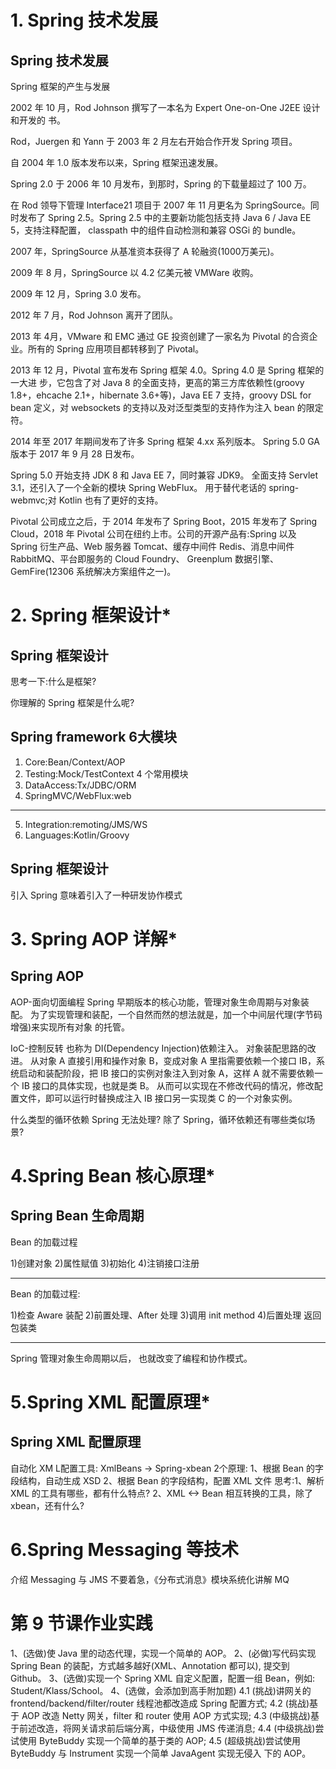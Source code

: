 # 1. Spring 技术发展

## Spring 技术发展 

Spring 框架的产生与发展

2002 年 10 月，Rod Johnson 撰写了一本名为 Expert One-on-One J2EE 设计和开发的 书。

Rod，Juergen 和 Yann 于 2003 年 2 月左右开始合作开发 Spring 项目。

自 2004 年 1.0 版本发布以来，Spring 框架迅速发展。

Spring 2.0 于 2006 年 10 月发布，到那时，Spring 的下载量超过了 100 万。

在 Rod 领导下管理 Interface21 项目于 2007 年 11 月更名为 SpringSource。同时发布了 Spring 2.5。Spring 2.5 中的主要新功能包括支持 Java 6 / Java EE 5，支持注释配置， classpath 中的组件自动检测和兼容 OSGi 的 bundle。

2007 年，SpringSource 从基准资本获得了 A 轮融资(1000万美元)。

2009 年 8 月，SpringSource 以 4.2 亿美元被 VMWare 收购。

2009 年 12 月，Spring 3.0 发布。

2012 年 7 月，Rod Johnson 离开了团队。

2013 年 4月，VMware 和 EMC 通过 GE 投资创建了一家名为 Pivotal 的合资企业。所有的 Spring 应用项目都转移到了 Pivotal。

2013 年 12 月，Pivotal 宣布发布 Spring 框架 4.0。Spring 4.0 是 Spring 框架的一大进 步，它包含了对 Java 8 的全面支持，更高的第三方库依赖性(groovy 1.8+，ehcache 2.1+，hibernate 3.6+等)，Java EE 7 支持，groovy DSL for bean 定义，对 websockets 的支持以及对泛型类型的支持作为注入 bean 的限定符。

2014 年至 2017 年期间发布了许多 Spring 框架 4.xx 系列版本。 Spring 5.0 GA 版本于 2017 年 9 月 28 日发布。

Spring 5.0 开始支持 JDK 8 和 Java EE 7，同时兼容 JDK9。 全面支持 Servlet 3.1，还引入了一个全新的模块 Spring WebFlux。 用于替代老话的 spring-webmvc;对 Kotlin 也有了更好的支持。

Pivotal 公司成立之后，于 2014 年发布了 Spring Boot，2015 年发布了 Spring Cloud，2018 年 Pivotal 公司在纽约上市。公司的开源产品有:Spring 以及 Spring 衍生产品、Web 服务器 Tomcat、缓存中间件 Redis、消息中间件 RabbitMQ、平台即服务的 Cloud Foundry、 Greenplum 数据引擎、 GemFire(12306 系统解决方案组件之一)。

# 2. Spring 框架设计*

## Spring 框架设计 

思考一下:什么是框架?

你理解的 Spring 框架是什么呢?

## Spring framework 6大模块

1. Core:Bean/Context/AOP 
2. Testing:Mock/TestContext  4 个常用模块
3. DataAccess:Tx/JDBC/ORM 
4. SpringMVC/WebFlux:web
---
5. Integration:remoting/JMS/WS 
6. Languages:Kotlin/Groovy

## Spring 框架设计

引入 Spring 意味着引入了一种研发协作模式

# 3. Spring AOP 详解*

## Spring AOP

AOP-面向切面编程
Spring 早期版本的核心功能，管理对象生命周期与对象装配。
为了实现管理和装配，一个自然而然的想法就是，加一个中间层代理(字节码增强)来实现所有对象
的托管。

IoC-控制反转
也称为 DI(Dependency Injection)依赖注入。
对象装配思路的改进。
从对象 A 直接引用和操作对象 B，变成对象 A 里指需要依赖一个接口 IB，系统启动和装配阶段，把 IB 接口的实例对象注入到对象 A，这样 A 就不需要依赖一个 IB 接口的具体实现，也就是类 B。
从而可以实现在不修改代码的情况，修改配置文件，即可以运行时替换成注入 IB 接口另一实现类 C 的一个对象实例。

什么类型的循环依赖 Spring 无法处理? 
除了 Spring，循环依赖还有哪些类似场景?
 
# 4.Spring Bean 核心原理*

## Spring Bean 生命周期 

Bean 的加载过程

1)创建对象 
2)属性赋值 
3)初始化 
4)注销接口注册

---

Bean 的加载过程:

1)检查 Aware 装配 
2)前置处理、After 处理 
3)调用 init method 
4)后置处理
返回包装类

---
Spring 管理对象生命周期以后， 也就改变了编程和协作模式。

# 5.Spring XML 配置原理*

## Spring XML 配置原理

自动化 XM L配置工具:
XmlBeans -> Spring-xbean
2个原理:
1、根据 Bean 的字段结构，自动生成 XSD 2、根据 Bean 的字段结构，配置 XML 文件
思考:1、解析 XML 的工具有哪些，都有什么特点?
2、XML <-> Bean 相互转换的工具，除了 xbean，还有什么?

# 6.Spring Messaging 等技术

介绍 Messaging 与 JMS
不要着急，《分布式消息》模块系统化讲解 MQ

# 第 9 节课作业实践

1、(选做)使 Java 里的动态代理，实现一个简单的 AOP。
2、(必做)写代码实现 Spring Bean 的装配，方式越多越好(XML、Annotation 都可以), 提交到 Github。
3、(选做)实现一个 Spring XML 自定义配置，配置一组 Bean，例如: Student/Klass/School。
4、(选做，会添加到高手附加题)
4.1 (挑战)讲网关的 frontend/backend/filter/router 线程池都改造成 Spring 配置方式; 4.2 (挑战)基于 AOP 改造 Netty 网关，filter 和 router 使用 AOP 方式实现;
4.3 (中级挑战)基于前述改造，将网关请求前后端分离，中级使用 JMS 传递消息;
4.4 (中级挑战)尝试使用 ByteBuddy 实现一个简单的基于类的 AOP;
4.5 (超级挑战)尝试使用 ByteBuddy 与 Instrument 实现一个简单 JavaAgent 实现无侵入 下的 AOP。
